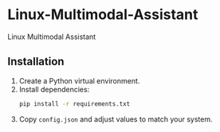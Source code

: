 # Linux-Multimodal-Assistant
Linux Multimodal Assistant

## Installation

1. Create a Python virtual environment.
2. Install dependencies:
   ```bash
   pip install -r requirements.txt
   ```
3. Copy `config.json` and adjust values to match your system.
